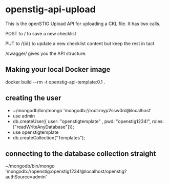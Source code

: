 # openstig-api-upload
This is the openSTIG Upload API for uploading a CKL file. It has two calls.

POST to / to save a new checklist

PUT to /{id} to update a new checklist content but keep the rest in tact

/swagger/ gives you the API structure.

## Making your local Docker image
docker build --rm -t openstig-api-template:0.1 .

## creating the user
* ~/mongodb/bin/mongo 'mongodb://root:myp2ssw0rd@localhost'
* use admin
* db.createUser({ user: "openstigtemplate" , pwd: "openstig1234!", roles: ["readWriteAnyDatabase"]});
* use openstigtemplate
* db.createCollection("Templates");

## connecting to the database collection straight
~/mongodb/bin/mongo 'mongodb://openstig:openstig1234!@localhost/openstig?authSource=admin'

